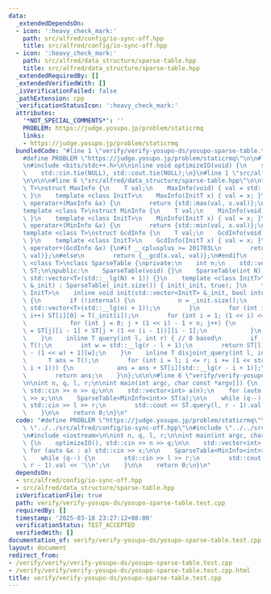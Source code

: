 ```yaml
---
data:
  _extendedDependsOn:
  - icon: ':heavy_check_mark:'
    path: src/alfred/config/io-sync-off.hpp
    title: src/alfred/config/io-sync-off.hpp
  - icon: ':heavy_check_mark:'
    path: src/alfred/data_structure/sparse-table.hpp
    title: src/alfred/data_structure/sparse-table.hpp
  _extendedRequiredBy: []
  _extendedVerifiedWith: []
  _isVerificationFailed: false
  _pathExtension: cpp
  _verificationStatusIcon: ':heavy_check_mark:'
  attributes:
    '*NOT_SPECIAL_COMMENTS*': ''
    PROBLEM: https://judge.yosupo.jp/problem/staticrmq
    links:
    - https://judge.yosupo.jp/problem/staticrmq
  bundledCode: "#line 1 \"verify/verify-yosupo-ds/yosupo-sparse-table.test.cpp\"\n\
    #define PROBLEM \"https://judge.yosupo.jp/problem/staticrmq\"\n\n#line 1 \"src/alfred/config/io-sync-off.hpp\"\
    \n#include <bits/stdc++.h>\n\ninline void optimizeIO(void) {\n    std::ios::sync_with_stdio(false);\n\
    \    std::cin.tie(NULL), std::cout.tie(NULL);\n}\n#line 1 \"src/alfred/data_structure/sparse-table.hpp\"\
    \n\n\n\n#line 6 \"src/alfred/data_structure/sparse-table.hpp\"\n\ntemplate <class\
    \ T>\nstruct MaxInfo {\n    T val;\n    MaxInfo(void) { val = std::numeric_limits<T>::min();\
    \ }\n    template <class InitT>\n    MaxInfo(InitT x) { val = x; }\n    MaxInfo\
    \ operator+(MaxInfo &x) {\n        return {std::max(val, x.val)};\n    }\n};\n\
    template <class T>\nstruct MinInfo {\n    T val;\n    MinInfo(void) { val = std::numeric_limits<T>::max();\
    \ }\n    template <class InitT>\n    MinInfo(InitT x) { val = x; }\n    MinInfo\
    \ operator+(MinInfo &x) {\n        return {std::min(val, x.val)};\n    }\n};\n\
    template <class T>\nstruct GcdInfo {\n    T val;\n    GcdInfo(void) { val = T();\
    \ }\n    template <class InitT>\n    GcdInfo(InitT x) { val = x; }\n    GcdInfo\
    \ operator+(GcdInfo &x) {\n#if __cplusplus >= 201703L\n        return {std::gcd(x.val,\
    \ val)};\n#else\n        return {__gcd(x.val, val)};\n#endif\n    }\n};\ntemplate\
    \ <class T>\nclass SparseTable {\nprivate:\n    int n;\n    std::vector<std::vector<T>>\
    \ ST;\n\npublic:\n    SparseTable(void) {}\n    SparseTable(int N) : n(N), ST(N,\
    \ std::vector<T>(std::__lg(N) + 1)) {}\n    template <class InitT>\n    SparseTable(std::vector<InitT>\
    \ &_init) : SparseTable(_init.size()) { init(_init, true); }\n    template <class\
    \ InitT>\n    inline void init(std::vector<InitT> &_init, bool internal = false)\
    \ {\n        if (!internal) {\n            n = _init.size();\n            ST.assign(n,\
    \ std::vector<T>(std::__lg(n) + 1));\n        }\n        for (int i = 0; i < n;\
    \ i++) ST[i][0] = T(_init[i]);\n        for (int i = 1; (1 << i) <= n; i++) {\n\
    \            for (int j = 0; j + (1 << i) - 1 < n; j++) {\n                ST[j][i]\
    \ = ST[j][i - 1] + ST[j + (1 << (i - 1))][i - 1];\n            }\n        }\n\
    \    }\n    inline T query(int l, int r) { // 0 based\n        if (l > r) return\
    \ T();\n        int w = std::__lg(r - l + 1);\n        return ST[l][w] + ST[r\
    \ - (1 << w) + 1][w];\n    }\n    inline T disjoint_query(int l, int r) {\n  \
    \      T ans = T();\n        for (int i = l; i <= r; i += (1 << std::__lg(r -\
    \ i + 1))) {\n            ans = ans + ST[i][std::__lg(r - i + 1)];\n        }\n\
    \        return ans;\n    }\n};\n\n\n#line 6 \"verify/verify-yosupo-ds/yosupo-sparse-table.test.cpp\"\
    \n\nint n, q, l, r;\n\nint main(int argc, char const *argv[]) {\n    optimizeIO(),\
    \ std::cin >> n >> q;\n\n    std::vector<int> a(n);\n    for (auto &x : a) std::cin\
    \ >> x;\n\n    SparseTable<MinInfo<int>> ST(a);\n\n    while (q--) {\n       \
    \ std::cin >> l >> r;\n        std::cout << ST.query(l, r - 1).val << '\\n';\n\
    \    }\n\n    return 0;\n}\n"
  code: "#define PROBLEM \"https://judge.yosupo.jp/problem/staticrmq\"\n\n#include\
    \ \"../../src/alfred/config/io-sync-off.hpp\"\n#include \"../../src/alfred/data_structure/sparse-table.hpp\"\
    \n#include <iostream>\n\nint n, q, l, r;\n\nint main(int argc, char const *argv[])\
    \ {\n    optimizeIO(), std::cin >> n >> q;\n\n    std::vector<int> a(n);\n   \
    \ for (auto &x : a) std::cin >> x;\n\n    SparseTable<MinInfo<int>> ST(a);\n\n\
    \    while (q--) {\n        std::cin >> l >> r;\n        std::cout << ST.query(l,\
    \ r - 1).val << '\\n';\n    }\n\n    return 0;\n}\n"
  dependsOn:
  - src/alfred/config/io-sync-off.hpp
  - src/alfred/data_structure/sparse-table.hpp
  isVerificationFile: true
  path: verify/verify-yosupo-ds/yosupo-sparse-table.test.cpp
  requiredBy: []
  timestamp: '2025-03-18 23:27:12+08:00'
  verificationStatus: TEST_ACCEPTED
  verifiedWith: []
documentation_of: verify/verify-yosupo-ds/yosupo-sparse-table.test.cpp
layout: document
redirect_from:
- /verify/verify/verify-yosupo-ds/yosupo-sparse-table.test.cpp
- /verify/verify/verify-yosupo-ds/yosupo-sparse-table.test.cpp.html
title: verify/verify-yosupo-ds/yosupo-sparse-table.test.cpp
---
```

